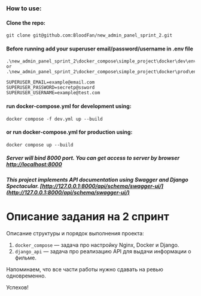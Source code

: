 ### How to use:

#### Clone the repo:

    git clone git@github.com:BloodFan/new_admin_panel_sprint_2.git
    

#### Before running add your superuser email/password/username in .env file

    .\new_admin_panel_sprint_2\docker_compose\simple_project\docker\dev\env\.env
    or
    .\new_admin_panel_sprint_2\docker_compose\simple_project\docker\prod\env\.env

    SUPERUSER_EMAIL=example@email.com
    SUPERUSER_PASSWORD=secretp@ssword
    SUPERUSER_USERNAME=example@test.com 


#### run docker-compose.yml for development using:

    docker compose -f dev.yml up --build

#### or run docker-compose.yml for production using:

    docker compose up --build

##### Server will bind 8000 port. You can get access to server by browser [http://localhost:8000](http://localhost:8000)

##### This project implements API documentation using Swagger and Django Spectacular. [http://127.0.0.1:8000/api/schema/swagger-ui/](http://127.0.0.1:8000/api/schema/swagger-ui/)

# Описание задания на 2 спринт
 
Описание структуры и порядок выполнения проекта:

1. `docker_compose` — задача про настройку Nginx, Docker и Django.
2. `django_api` — задача про реализацию API для выдачи информации о фильме.

Напоминаем, что все части работы нужно сдавать на ревью одновременно.

Успехов!
